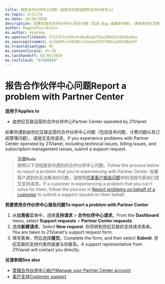 ```yaml
---
title: 报告合作伙伴中心问题（由世纪互联运营的合作伙伴中心）
ms.topic: article
ms.date: 10/29/2018
description: 如果你发现合作伙伴中心存在问题（包括 Bug 或服务中断），请联系世纪互联。
author: MaggiePucciEvans
ms.author: evansma
ms.openlocfilehash: 5725767af49c4cdba6bad7fba3d0da3328a8e94a
ms.sourcegitcommit: 4c34d6fcaf020bcc53eaa5f0379011a56149a14f
ms.translationtype: MT
ms.contentlocale: zh-CN
ms.lasthandoff: 03/05/2019
ms.locfileid: "57584910"
---
```

# <a name="report-a-problem-with-partner-center"></a><span data-ttu-id="5cb25-103">报告合作伙伴中心问题</span><span class="sxs-lookup"><span data-stu-id="5cb25-103">Report a problem with Partner Center</span></span> 


<span data-ttu-id="5cb25-104">**适用于**</span><span class="sxs-lookup"><span data-stu-id="5cb25-104">**Applies to**</span></span>

-   <span data-ttu-id="5cb25-105">由世纪互联运营的合作伙伴中心</span><span class="sxs-lookup"><span data-stu-id="5cb25-105">Partner Center operated by 21Vianet</span></span>


<span data-ttu-id="5cb25-106">如果你遇到由世纪互联运营的合作伙伴中心问题（包括技术问题、计费问题以及订阅管理问题），请提交支持请求。</span><span class="sxs-lookup"><span data-stu-id="5cb25-106">If you experience problems with Partner Center operated by 21Vianet, including technical issues, billing issues, and subscription management issues, submit a support request.</span></span> 

><span data-ttu-id="5cb25-107">**注意**</span><span class="sxs-lookup"><span data-stu-id="5cb25-107">**Note**</span></span><br><span data-ttu-id="5cb25-108">按照以下流程报告你遇到的合作伙伴中心问题。</span><span class="sxs-lookup"><span data-stu-id="5cb25-108">Follow the process below to report a problem that you're experiencing with Partner Center.</span></span> <span data-ttu-id="5cb25-109">如果客户遇到你无法解决的问题，请按照[代表客户报告问题](report-problems-on-behalf-of-a-customer.md)中的流程代表他们提交支持请求。</span><span class="sxs-lookup"><span data-stu-id="5cb25-109">If a customer is experiencing a problem that you can't solve for them, follow the process in [Report problems on behalf of a customer](report-problems-on-behalf-of-a-customer.md) to submit a support request on their behalf.</span></span>

<span data-ttu-id="5cb25-110">**若要使用合作伙伴中心报告问题**</span><span class="sxs-lookup"><span data-stu-id="5cb25-110">**To report a problem with Partner Center**</span></span>

1.  <span data-ttu-id="5cb25-111">从**仪表板**菜单中，选择**支持请求** &gt; **合作伙伴中心请求**。</span><span class="sxs-lookup"><span data-stu-id="5cb25-111">From the **Dashboard** menu, select **Support requests** &gt; **Partner Center requests**.</span></span>
2.  <span data-ttu-id="5cb25-112">选择**新建请求**。</span><span class="sxs-lookup"><span data-stu-id="5cb25-112">Select **New request**.</span></span> <span data-ttu-id="5cb25-113">你将转到世纪互联的支持请求表单。</span><span class="sxs-lookup"><span data-stu-id="5cb25-113">You are taken to 21Vianet's support request form.</span></span> 
3.  <span data-ttu-id="5cb25-114">填写表单，然后选择**提交**。</span><span class="sxs-lookup"><span data-stu-id="5cb25-114">Complete the form, and then select **Submit**.</span></span> <span data-ttu-id="5cb25-115">世纪互联的支持代表将直接与你联系。</span><span class="sxs-lookup"><span data-stu-id="5cb25-115">A support representative from 21Vianet will contact you directly.</span></span>

<span data-ttu-id="5cb25-116">**另请参阅**</span><span class="sxs-lookup"><span data-stu-id="5cb25-116">**See also**</span></span>

-   [<span data-ttu-id="5cb25-117">管理合作伙伴中心帐户</span><span class="sxs-lookup"><span data-stu-id="5cb25-117">Manage your Partner Center account</span></span>](partner-center-account-setup.md)
-   [<span data-ttu-id="5cb25-118">客户支持</span><span class="sxs-lookup"><span data-stu-id="5cb25-118">Customer support</span></span>](customer-support.md)

 




